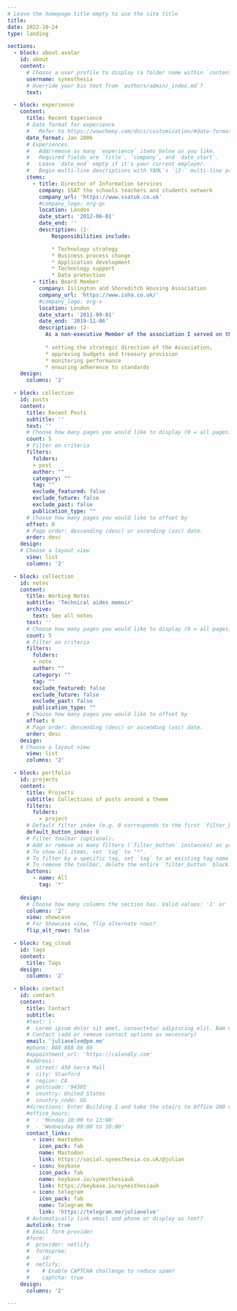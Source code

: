 ```yaml
---
# Leave the homepage title empty to use the site title
title: 
date: 2022-10-24
type: landing

sections:
  - block: about.avatar
    id: about
    content:
      # Choose a user profile to display (a folder name within `content/authors/`)
      username: synesthesia
      # Override your bio text from `authors/admin/_index.md`?
      text:

  - block: experience
    content:
      title: Recent Experience
      # Date format for experience
      #   Refer to https://wowchemy.com/docs/customization/#date-format
      date_format: Jan 2006
      # Experiences.
      #   Add/remove as many `experience` items below as you like.
      #   Required fields are `title`, `company`, and `date_start`.
      #   Leave `date_end` empty if it's your current employer.
      #   Begin multi-line descriptions with YAML's `|2-` multi-line prefix.
      items:
        - title: Director of Information Services
          company: SSAT the schools teachers and students network
          company_url: 'https://www.ssatuk.co.uk'
          #company_logo: org-gc
          location: London
          date_start: '2012-06-01'
          date_end: ''
          description: |2-
              Responsibilities include:

              * Technology strategy
              * Business process change
              * Application development
              * Technology support
              * Data protection
        - title: Board Member
          company: Islington and Shoreditch Housing Association
          company_url: 'https://www.isha.co.uk/'
          #company_logo: org-x
          location: London
          date_start: '2011-09-01'
          date_end: '2019-11-06'
          description: |2-
            As a non-executive Member of the association I served on the Board:
            
            * setting the strategic direction of the Association, 
            * approving budgets and treasury provision
            * monitoring performance
            * ensuring adherence to standards
    design:
      columns: '2'

  - block: collection
    id: posts
    content:
      title: Recent Posts
      subtitle: ''
      text: ''
      # Choose how many pages you would like to display (0 = all pages)
      count: 5
      # Filter on criteria
      filters:
        folders:
        - post
        author: ""
        category: ""
        tag: ""
        exclude_featured: false
        exclude_future: false
        exclude_past: false
        publication_type: ""
      # Choose how many pages you would like to offset by
      offset: 0
      # Page order: descending (desc) or ascending (asc) date.
      order: desc
    design:
    # Choose a layout view
      view: list
      columns: '2'

  - block: collection
    id: notes
    content:
      title: Working Notes
      subtitle: 'Technical aides memoir'
      archive:
        text: See all notes
      text: ''
      # Choose how many pages you would like to display (0 = all pages)
      count: 5
      # Filter on criteria
      filters:
        folders:
        - note
        author: ""
        category: ""
        tag: ""
        exclude_featured: false
        exclude_future: false
        exclude_past: false
        publication_type: ""
      # Choose how many pages you would like to offset by
      offset: 0
      # Page order: descending (desc) or ascending (asc) date.
      order: desc
    design:
    # Choose a layout view
      view: list
      columns: '2'

  - block: portfolio
    id: projects
    content:
      title: Projects
      subtitle: Collections of posts around a theme
      filters:
        folders:
          - project
      # Default filter index (e.g. 0 corresponds to the first `filter_button` instance below).
      default_button_index: 0
      # Filter toolbar (optional).
      # Add or remove as many filters (`filter_button` instances) as you like.
      # To show all items, set `tag` to "*".
      # To filter by a specific tag, set `tag` to an existing tag name.
      # To remove the toolbar, delete the entire `filter_button` block.
      buttons:
        - name: All
          tag: '*'
      
    design:
      # Choose how many columns the section has. Valid values: '1' or '2'.
      columns: '2'
      view: showcase
      # For Showcase view, flip alternate rows?
      flip_alt_rows: false

  - block: tag_cloud
    id: tags
    content:
      title: Tags
    design:
      columns: '2'

  - block: contact
    id: contact
    content:
      title: Contact
      subtitle:
      #text: |-
      #  Lorem ipsum dolor sit amet, consectetur adipiscing elit. Nam mi diam, venenatis ut magna et, vehicula efficitur enim.
      # Contact (add or remove contact options as necessary)
      email: 'julianelve@pm.me'
      #phone: 888 888 88 88
      #appointment_url: 'https://calendly.com'
      #address:
      #  street: 450 Serra Mall
      #  city: Stanford
      #  region: CA
      #  postcode: '94305'
      #  country: United States
      #  country_code: US
      #directions: Enter Building 1 and take the stairs to Office 200 on Floor 2
      #office_hours:
      #  - 'Monday 10:00 to 13:00'
      #  - 'Wednesday 09:00 to 10:00'
      contact_links:
        - icon: mastodon
          icon_pack: fab
          name: Mastodon
          link: https://social.synesthesia.co.uk/@julian 
        - icon: keybase
          icon_pack: fab
          name: keybase.io/synesthesiauk
          link: https://keybase.io/synesthesiauk
        - icon: telegram
          icon_pack: fab
          name: Telegram Me
          link: 'https://telegram.me/julianelve'
      # Automatically link email and phone or display as text?
      autolink: true
      # Email form provider
      #form:
      #  provider: netlify
      #  formspree:
      #    id:
      #  netlify:
      #    # Enable CAPTCHA challenge to reduce spam?
      #    captcha: true
    design:
      columns: '2'

---
```

